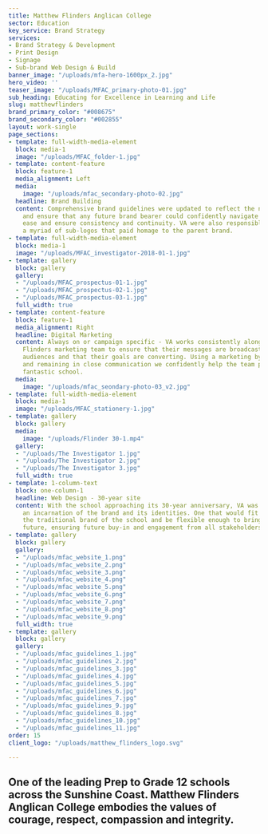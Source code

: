 ```yaml
---
title: Matthew Flinders Anglican College
sector: Education
key_service: Brand Strategy
services:
- Brand Strategy & Development
- Print Design
- Signage
- Sub-brand Web Design & Build
banner_image: "/uploads/mfa-hero-1600px_2.jpg"
hero_video: ''
teaser_image: "/uploads/MFAC_primary-photo-01.jpg"
sub_heading: Educating for Excellence in Learning and Life
slug: matthewflinders
brand_primary_color: "#008675"
brand_secondary_color: "#002855"
layout: work-single
page_sections:
- template: full-width-media-element
  block: media-1
  image: "/uploads/MFAC_folder-1.jpg"
- template: content-feature
  block: feature-1
  media_alignment: Left
  media:
    image: "/uploads/mfac_secondary-photo-02.jpg"
  headline: Brand Building
  content: Comprehensive brand guidelines were updated to reflect the new elements
    and ensure that any future brand bearer could confidently navigate the brand with
    ease and ensure consistency and continuity. VA were also responsible for designing
    a myriad of sub-logos that paid homage to the parent brand.
- template: full-width-media-element
  block: media-1
  image: "/uploads/MFAC_investigator-2018-01-1.jpg"
- template: gallery
  block: gallery
  gallery:
  - "/uploads/MFAC_prospectus-01-1.jpg"
  - "/uploads/MFAC_prospectus-02-1.jpg"
  - "/uploads/MFAC_prospectus-03-1.jpg"
  full_width: true
- template: content-feature
  block: feature-1
  media_alignment: Right
  headline: Digital Marketing
  content: Always on or campaign specific - VA works consistently alongside the Matthew
    Flinders marketing team to ensure that their messages are broadcast to the right
    audiences and that their goals are converting. Using a marketing by numbers strategy
    and remaining in close communication we confidently help the team promote their
    fantastic school.
  media:
    image: "/uploads/mfac_seondary-photo-03_v2.jpg"
- template: full-width-media-element
  block: media-1
  image: "/uploads/MFAC_stationery-1.jpg"
- template: gallery
  block: gallery
  media:
    image: "/uploads/Flinder 30-1.mp4"
  gallery:
  - "/uploads/The Investigator 1.jpg"
  - "/uploads/The Investigator 2.jpg"
  - "/uploads/The Investigator 3.jpg"
  full_width: true
- template: 1-column-text
  block: one-column-1
  headline: Web Design - 30-year site
  content: With the school approaching its 30-year anniversary, VA was tasked to provide
    an incarnation of the brand and its identities. One that would fit snugly inside
    the traditional brand of the school and be flexible enough to bring it into the
    future, ensuring future buy-in and engagement from all stakeholders.
- template: gallery
  block: gallery
  gallery:
  - "/uploads/mfac_website_1.png"
  - "/uploads/mfac_website_2.png"
  - "/uploads/mfac_website_3.png"
  - "/uploads/mfac_website_4.png"
  - "/uploads/mfac_website_5.png"
  - "/uploads/mfac_website_6.png"
  - "/uploads/mfac_website_7.png"
  - "/uploads/mfac_website_8.png"
  - "/uploads/mfac_website_9.png"
  full_width: true
- template: gallery
  block: gallery
  gallery:
  - "/uploads/mfac_guidelines_1.jpg"
  - "/uploads/mfac_guidelines_2.jpg"
  - "/uploads/mfac_guidelines_3.jpg"
  - "/uploads/mfac_guidelines_4.jpg"
  - "/uploads/mfac_guidelines_5.jpg"
  - "/uploads/mfac_guidelines_6.jpg"
  - "/uploads/mfac_guidelines_7.jpg"
  - "/uploads/mfac_guidelines_9.jpg"
  - "/uploads/mfac_guidelines_8.jpg"
  - "/uploads/mfac_guidelines_10.jpg"
  - "/uploads/mfac_guidelines_11.jpg"
order: 15
client_logo: "/uploads/matthew_flinders_logo.svg"

---
```

## One of the leading Prep to Grade 12 schools across the Sunshine Coast. Matthew Flinders Anglican College embodies the values of courage, respect, compassion and integrity.